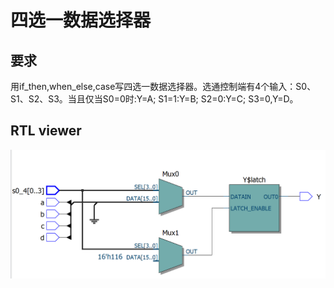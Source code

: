 <!--
 * @Author: QianXu
 * @LastEditors: QianXu
 * @Description: NONE
 * @Date: 2019-03-05 16:32:45
 * @LastEditTime: 2019-03-05 16:57:09
 -->
# 四选一数据选择器

## 要求 
用if_then,when_else,case写四选一数据选择器。选通控制端有4个输入：S0、S1、S2、S3。当且仅当S0=0时:Y=A;  S1=1:Y=B;  S2=0:Y=C; S3=0,Y=D。

## RTL viewer
![RTL](RTL_viewer.png)